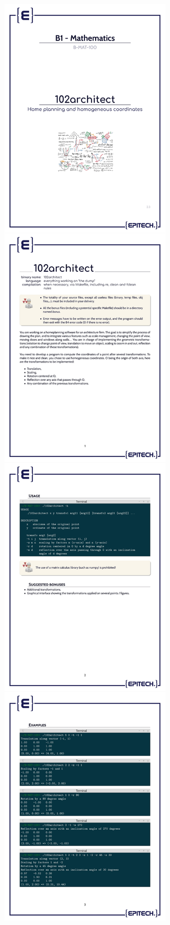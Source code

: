 <p align="center">
  <img src="bonus\images\B-MAT-100_102architect-1.jpg">
  <img src="bonus\images\B-MAT-100_102architect-2.jpg">
  <img src="bonus\images\B-MAT-100_102architect-3.jpg">
  <img src="bonus\images\B-MAT-100_102architect-4.jpg">
</p>
